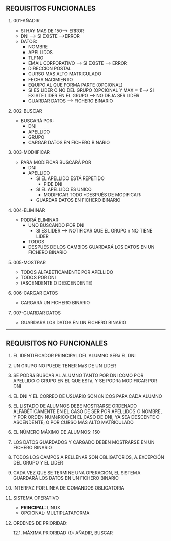## REQUISITOS FUNCIONALES

1. 001-AÑADIR
	* SI HAY MAS DE 150--> ERROR
	* DNI --> SI EXISTE -->ERROR
	* DATOS:
        * NOMBRE 
		* APELLIDOS
		* TLFNO
		* EMAIL CORPORATIVO --> SI EXISTE --> ERROR
		* DIRECCION POSTAL
		* CURSO MAS ALTO MATRICULADO
		* FECHA NACIMIENTO
		* EQUIPO AL QUE FORMA PARTE (OPCIONAL)
		* SI ES LIDER O NO DEL GRUPO (OPCIONAL Y MAX = 1)--> SI EXISTE LIDER EN EL GRUPO --> NO DEJA SER LIDER 
		* GUARDAR DATOS --> FICHERO BINARIO

2. 002-BUSCAR 
	* BUSCARÁ POR:
	    * DNI
		* APELLIDO
		* GRUPO
		* CARGAR DATOS EN FICHERO BINARIO

3. 003-MODIIFICAR 
	* PARA MODIFICAR BUSCARÁ POR
		* DNI
	    * APELLIDO	
			* SI EL APELLIDO ESTÁ REPETIDO
				* PIDE DNI
			* SI EL APELLIDO ES UNICO
				* MODIFICAR TODO
        *DESPUÉS DE MODIFICAR:
		    * GUARDAR DATOS EN FICHERO BINARIO

4. 004-ELIMINAR
    * PODRÁ ELIMINAR:
		* UNO
		    BUSCANDO POR DNI
		    * SI ES LIDER --> NOTIFICAR QUE EL GRUPO n NO TIENE LIDER
		* TODOS
	   * DESPUÉS DE LOS CAMBIOS GUARDARÁ LOS DATOS EN UN FICHERO BINARIO

5. 005-MOSTRAR
	* TODOS ALFABETICAMENTE POR APELLIDO
	* TODOS POR DNI
	* (ASCENDENTE O DESCENDENTE)

6. 006-CARGAR DATOS
    * CARGARÁ UN FICHERO BINARIO

7. 007-GUARDAR DATOS
    * GUARDARÁ LOS DATOS EN UN FICHERO BINARIO  
    
    
---

## REQUISITOS NO FUNCIONALES
1. EL IDENTIFICADOR PRINCIPAL DEL ALUMNO SERá EL DNI

2. UN GRUPO NO PUEDE TENER MáS DE UN LIDER

3. SE PODRá BUSCAR AL ALUMNO TANTO POR DNI COMO POR APELLIDO O GRUPO EN EL QUE ESTá, Y SE PODRá MODIFICAR POR DNI

4. EL DNI Y EL CORREO DE USUARIO SON úNICOS PARA CADA ALUMNO

5. EL LISTADO DE ALUMNOS DEBE MOSTRARSE ORDENADO ALFABÉTICAMENTE EN EL CASO DE SER POR APELLIDOS O NOMBRE, Y POR ORDEN NUMéRICO EN EL CASO DE DNI, YA SEA DESCENTE O ASCENDENTE; O POR CURSO MÁS ALTO MATRICULADO

6. EL NÚMERO MÁXIMO  DE ALUMNOS: 150

7. LOS DATOS GUARDADOS Y CARGADO DEBEN MOSTRARSE EN UN FICHERO BINARIO

8. TODOS LOS CAMPOS A RELLENAR SON OBLIGATORIOS, A EXCEPCIÓN DEL GRUPO Y EL LIDER

9. CADA VEZ QUE SE TERMINE UNA OPERACIÓN, EL SISTEMA GUARDARÁ LOS DATOS EN UN FICHERO BINARIO

10. INTERFAZ POR LINEA DE COMANDOS OBLIGATORIA

11. SISTEMA OPERATIVO 
	* **PRINCIPAL:** LINUX
	* OPCIONAL: MULTIPLATAFORMA

12. ORDENES DE PRIORIDAD:  

	12.1. MÁXIMA PRIORIDAD (1): AÑADIR, BUSCAR  
	
